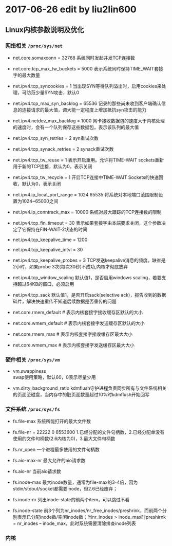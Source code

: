 # 2017-06-26 edit by liu2lin600

## Linux内核参数说明及优化


### 网络相关 `/proc/sys/net`

- net.core.somaxconn = 32768
	系统同时发起并发TCP连接数

- net.core.tcp_max_tw_buckets = 5000
	表示系统同时保持TIME_WAIT套接字的最大数量

- net.ipv4.tcp_syncookies = 1
	当出现SYN等待队列溢出时，启用cookies来处理，可防范少量SYN攻击，默认0

- net.ipv4.tcp_max_syn_backlog = 65536
 	记录的那些尚未收到客户端确认信息的连接请求的最大值，调大能一定程度上增加抵抗syn攻击的能力

- net.ipv4.netdev_max_backlog = 1000
	网卡接收数据包的速度大于内核处理的速度时，会有一个队列保存这些数据包，表示该队列的最大值

- net.ipv4.tcp_syn_retries = 2
	syn重试次数

- net.ipv4.tcp_synack_retries = 2
	synack重试次数

- net.ipv4.tcp_tw_reuse = 1
	表示开启重用。允许将TIME-WAIT sockets重新用于新的TCP连接，默认为0，表示关闭

- net.ipv4.tcp_tw_recycle = 1
	开启TCP连接中TIME-WAIT Sockets的快速回收，默认为0，表示关闭

- net.ipv4.ip_local_port_range = 1024  65535
	将系统对本地端口范围限制设置为1024~65000之间

- net.ipv4.ip_conntrack_max = 10000
	系统对最大跟踪的TCP连接数的限制

- net.ipv4.tcp_fin_timeout = 30
	表示如果套接字由本端要求关闭，这个参数决定了它保持在FIN-WAIT-2状态的时间

- net.ipv4.tcp_keepalive_time = 1200
- net.ipv4.tcp_keepalive_intvl = 30
- net.ipv4.tcp_keepalive_probes = 3
	TCP发送keepalive消息的频度。缺省是2小时，如果probe 3次(每次30秒)不成功,内核才彻底放弃

- net.ipv4.tcp_window_scaling 
	默认值1，是否启用windows scaling，若要支持超过64KB的窗口，必须启用

- net.ipv4.tcp_sack 
	默认值1，是否开启sack(selective ack)，报告收到的数据碎片，解决快速重传不知道后续数据是否重传的问题

- net.core.rmem_default 	# 表示内核套接字接收缓存区默认的大小
- net.core.wmem_default 	# 表示内核套接字发送缓存区默认的大小
- net.core.rmem_max 		# 表示内核套接字接收缓存区最大大小
- net.core.wmem_max 		# 表示内核套接字发送缓存区最大大小

### 硬件相关 `/proc/sys/vm`
- vm.swappiness 	
	swap使用策略，默认60，0表示尽量少用

- vm.dirty_background_ratio 
	kdmflush守护进程负责同步所有与文件系统相关的页面至磁盘，当内存中的脏页面数量超过10%时kdmflush开始回写


### 文件系统 `/proc/sys/fs`
- fs.file-max
	系统所能打开的最大文件数

- fs.file-nr = 22222 0 6553600
	1.已经分配的文件句柄数，2.已经分配单没有使用的文件句柄数(2.6内核为0)，3.最大文件句柄数

- fs.nr_open
	一个进程最多使用的文件句柄数

- fs.aio-max-nr
	最大允许的aio请求数

- fs.aio-nr
	当前aio请求数

- fs.inode-max
	最大inode数量，通常为file-max的3-4倍，因为stdin/stdout/socket都需要inode，但2.6已经废弃；

- fs.inode-nr
 	列出inode-state的前两个item，可以跳过不看

- fs.inode-state
 	前3个列为nr_inodes/nr_free_inodes/preshrink，而前两个分别表示已分配inode数/空闲inode数；当nr_inodes > inode_max时preshirnk = nr_inodes – inode_max，此时系统需要清除排查inode列表




### 内核 














